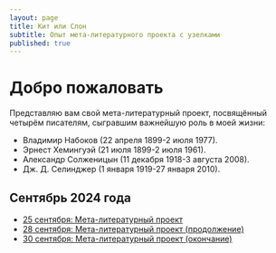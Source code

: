 ```yaml
---
layout: page
title: Кит или Слон
subtitle: Опыт мета-литературного проекта с узелками
published: true
---
```


# Добро пожаловать

Представляю вам свой мета-литературный проект, посвящённый четырём писателям, сыгравшим важнейшую роль в моей жизни: 
* Владимир Набоков (22 апреля 1899-2 июля 1977).
* Эрнест Хемингуэй (21 июля 1899-2 июля 1961).
* Александр Солженицын (11 декабря 1918-3 августа 2008).
* Дж. Д. Селинджер (1 января 1919-27 января 2010).

## Сентябрь 2024 года

* [25 сентября: Мета-литературный проект](https://kitilislon.github.io/2024-09-25)
* [28 сентября: Мета-литературный проект (продолжение)](https://kitilislon.github.io/2024-09-28)
* [30 сентября: Мета-литературный проект (окончание)](https://kitilislon.github.io/2024-09-30)





